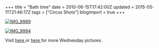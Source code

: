 +++
title = "Bath time"
date = 2010-06-15T17:42:00Z
updated = 2015-05-11T21:46:17Z
tags = ["Circus Shots"]
blogimport = true 
+++

[![IMG_9989](https://latc.s3.amazonaws.com/wp-content/uploads/2010/06/IMG_99891.jpg "IMG_9989")](https://latc.s3.amazonaws.com/wp-content/uploads/2010/06/IMG_99891.jpg)&#160;

[![IMG_9994](https://latc.s3.amazonaws.com/wp-content/uploads/2010/06/IMG_99941.jpg "IMG_9994")](https://latc.s3.amazonaws.com/wp-content/uploads/2010/06/IMG_99941.jpg)&#160;


Visit 
[
here
](http://www.sevenclowncircus.com)
 or 
[
here
](http://www.fiveminutesformom.com)
 for more Wednesday pictures.

